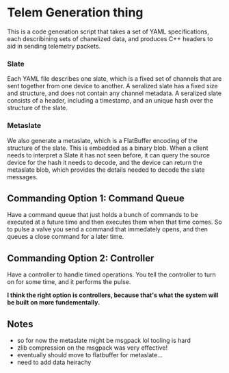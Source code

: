 # Telem Generation thing
This is a code generation script that takes a set of YAML specifications, each describining sets of chanelized data, and produces C++ headers to aid in sending telemetry packets.

### Slate
Each YAML file describes one slate, which is a fixed set of channels that are sent together from one device to another. A seralized slate has a fixed size and structure, and does not contain any channel metadata. A seralized slate consists of a header, including a timestamp, and an unique hash over the structure of the slate.

### Metaslate
We also generate a metaslate, which is a FlatBuffer encoding of the structure of the slate. This is embedded as a binary blob. When a client needs to interpret a Slate it has not seen before, it can query the source device for the hash it needs to decode, and the device can return the metaslate blob, which provides the details needed to decode the slate messages.

## Commanding Option 1: Command Queue
Have a command queue that just holds a bunch of commands to be executed at a future time and then executes them when that time comes. So to pulse a valve you send a command that immedately opens, and then queues a close command for a later time.

## Commanding Option 2: Controller
Have a controller to handle timed operations. You tell the controller to turn on for some time, and it performs the pulse.

__I think the right option is controllers, because that's what the system will be built on more fundementally.__

## Notes
- so for now the metaslate might be msgpack lol tooling is hard
- zlib compression on the msgpack was very effective!
- eventually should move to flatbuffer for metaslate...
- need to add data heirachy